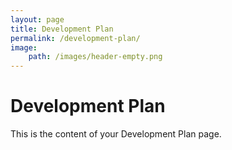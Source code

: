 ```yaml
---
layout: page
title: Development Plan
permalink: /development-plan/
image: 
    path: /images/header-empty.png
---
```


# Development Plan

This is the content of your Development Plan page.